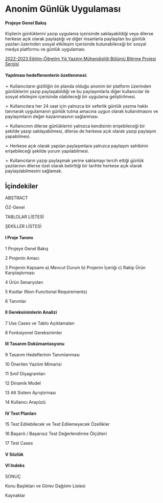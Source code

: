 # Anonim Günlük Uygulaması

#### Projeye Genel Bakış

Kişilerin günlüklerini yazıp uygulama içerisinde saklayabildiği veya dilerse herkese açık olarak
paylaştığı ve diğer insanlarla paylaşılan bu günlük yazıları üzerinden sosyal etkileşim içerisinde
bulunabileceği bir sosyal medya platformu ve günlük uygulaması.


<a href= "https://www.beykent.edu.tr/dijital-sergiler/2022-2023-e%C4%9Fitim-%C3%B6%C4%9Fretim-y%C4%B1l%C4%B1-yaz%C4%B1l%C4%B1m-m%C3%BChendisli%C4%9Fi-b%C3%B6l%C3%BCm%C3%BC-bitirme-projesi-sergisi/images/default-source/sanal-galeri/2022-2023-akademi-k-yili-yazilim-m%C3%BChendi-sli-%C4%9Fi-b%C3%B6l%C3%BCm%C3%BC-bi-ti-rme-projesi-di-ji-tal-sergi-si/8">2022-2023 Eğitim-Öğretim Yılı Yazılım Mühendisliği Bölümü Bitirme Projesi Sergisi</a>
#### Yapılması hedeflenenlerin özetlenmesi:

➢ Kullanıcıların gizliliğin ön planda olduğu anonim bir platform üzerinden günlüklerini
yazıp paylaşabildiği ve bu paylaşımlarla diğer kullanıcılar ile sosyal etkileşim içerisinde
olabileceği bir uygulama geliştirilmesi.


➢ Kullanıcılara her 24 saat için yalnızca bir seferlik günlük yazma hakkı tanınarak
uygulamanın günlük tutma amacına uygun olarak kullanılmasını ve paylaşımların değer
kazanmasının sağlanması.


➢ Kullanıcının dilerse günlüklerini yalnızca kendisinin erişebileceği bir şekilde yazıp
saklayabilmesi, dilerse de herkese açık olarak yazıp paylaşım yapabilmesi.


➢ Herkese açık olarak yapılan paylaşımlara yalnızca paylaşım sahibinin erişebileceği
şekilde yorum yapılabilmesi.


➢ Kullanıcıların yazıp paylaşmak yerine saklamayı tercih ettiği günlük yazılarının dilerse
özel olarak belirttiği bir tarihte herkese açık olarak paylaşılabilmesini sağlamak.

## İçindekiler

ABSTRACT

ÖZ-Genel

TABLOLAR LİSTESİ

ŞEKİLLER LİSTESİ

#### I Proje Tanımı
1 Projeye Genel Bakış

2 Projenin Amacı

3 Projenin Kapsamı
  a) Mevcut Durum
  b) Projenin İçeriği
  c) Rakip Ürün Karşılaştırması
  
4 Ürün Senaryoları

5 Kısıtlar (Non-Functional Requirements)

6 Tanımlar

#### II Gereksinimlerin Analizi
7 Use Cases ve Tablo Açıklamaları

8 Fonksiyonel Gereksinimler

#### III Tasarım Dokümantasyonu
9 Tasarım Hedeflerinin Tanımlanması

10 Önerilen Yazılım Mimarisi

11 Sınıf Diyagramları

12 Dinamik Model

13 Alt Sistem Ayrıştırması

14 Kullanıcı Arayüzü

#### IV Test Planları
15 Test Edilebilecek ve Test Edilemeyecek Özellikler

16 Başarılı / Başarısız Test Değerlendirme Ölçütleri

17 Test Cases 

#### V Sözlük 
#### VI Indeks

SONUÇ

Konu Başlıkları ve Görev Dağılımı Listesi

Kaynaklar
